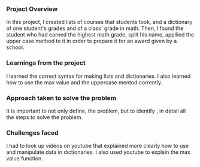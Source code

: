 ### Project Overview

 In this project, I  created lists of courses that students took, and  a dictionary of one student's grades and of a class' grade in math.  Then, I found the student who had earned the highest math grade,  split his name, appllied the upper case method to it  in order to prepare it for an award given by a school.


### Learnings from the project

 I learned the correct syntax for making lists and dictionaries.  I also learned how to use the max value and the uppercase mentod corrently.


### Approach taken to solve the problem

 It is important to  not only define, the problem, but to identify , in detail all the steps to solve the problem.


### Challenges faced

 I had to look up videos on youtube that explained more clearly how to use and manipulate data in dictionaries.  I also used youtube to explain the max value function.



